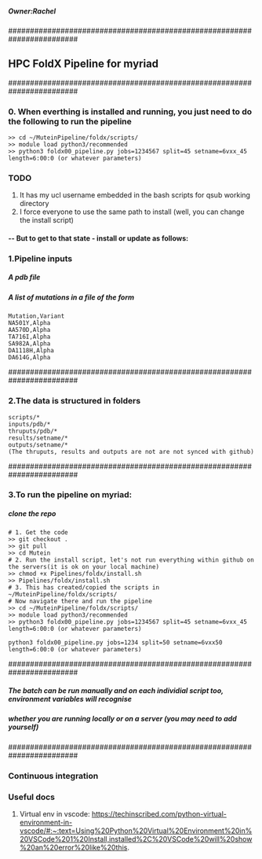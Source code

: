 ##### Owner:Rachel
########################################################################
## HPC FoldX Pipeline for myriad
########################################################################
### 0. When everthing is installed and running, you just need to do the following to run the pipeline
```
>> cd ~/MuteinPipeline/foldx/scripts/
>> module load python3/recommended
>> python3 foldx00_pipeline.py jobs=1234567 split=45 setname=6vxx_45 length=6:00:0 (or whatever parameters)
```
### TODO ###
1. It has my ucl username embedded in the bash scripts for qsub working directory
2. I force everyone to use the same path to install (well, you can change the install script)

#### -- But to get to that state - install or update as follows:
### 1.Pipeline inputs
##### A pdb file
##### A list of mutations in a file of the form
```
Mutation,Variant
NA501Y,Alpha
AA570D,Alpha
TA716I,Alpha
SA982A,Alpha
DA1118H,Alpha
DA614G,Alpha
```
########################################################################
### 2.The data is structured in folders
```
scripts/*
inputs/pdb/*
thruputs/pdb/*
results/setname/*
outputs/setname/*
(The thruputs, results and outputs are not are not synced with github)
```
########################################################################
### 3.To run the pipeline on myriad:
##### clone the repo
```
# 1. Get the code
>> git checkout .
>> git pull
>> cd Mutein
# 2. Run the install script, let's not run everything within github on the servers(it is ok on your local machine)
>> chmod +x Pipelines/foldx/install.sh
>> Pipelines/foldx/install.sh
# 3. This has created/copied the scripts in ~/MuteinPipeline/foldx/scripts/
# Now navigate there and run the pipeline
>> cd ~/MuteinPipeline/foldx/scripts/
>> module load python3/recommended
>> python3 foldx00_pipeline.py jobs=1234567 split=45 setname=6vxx_45 length=6:00:0 (or whatever parameters)

python3 foldx00_pipeline.py jobs=1234 split=50 setname=6vxx50 length=6:00:0 (or whatever parameters)
```
########################################################################
##### The batch can be run manually and on each individial script too, environment variables will recognise
##### whether you are running locally or on a server (you may need to add yourself)
########################################################################

### Continuous integration



### Useful docs
1. Virtual env in vscode: https://techinscribed.com/python-virtual-environment-in-vscode/#:~:text=Using%20Python%20Virtual%20Environment%20in%20VSCode%201%20Install,installed%2C%20VSCode%20will%20show%20an%20error%20like%20this.



